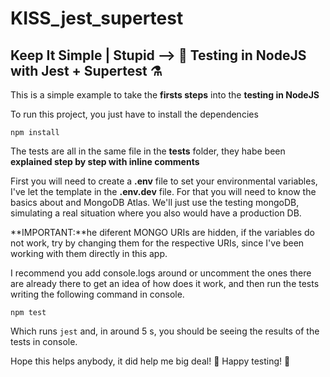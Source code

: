 # KISS_jest_supertest

## Keep It Simple | Stupid --> 🧪 Testing in NodeJS with Jest + Supertest ⚗️

This is a simple example to take the **firsts steps** into the **testing in NodeJS**

To run this project, you just have to install the dependencies

`npm install`

The tests are all in the same file in the **tests** folder, they habe been **explained step by step with inline comments**

First you will need to create a **.env** file to set your environmental variables, I've let the template in the **.env.dev** file. For that you will need to know the basics about and MongoDB Atlas. We'll just use the testing mongoDB, simulating a real situation where you also would have a production DB.

**IMPORTANT:**he diferent MONGO URIs are hidden, if the variables do not work, try by changing them for the respective URIs, since I've been working with them directly in this app.

I recommend you add console.logs around or uncomment the ones there are already there to get an idea of how does it work, and then run the tests writing the following command in console.

`npm test`

Which runs `jest` and, in around 5 s, you should be seeing the results of the tests in console.

Hope this helps anybody, it did help me big deal! 🚀 Happy testing! 🧪
